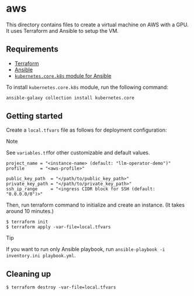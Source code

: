 # aws

This directory contains files to create a virtual machine on AWS with a GPU. It uses Terraform and Ansible to setup the VM.

## Requirements

- [Terraform](https://developer.hashicorp.com/terraform/install)
- [Ansible](https://docs.ansible.com/ansible/latest/installation_guide/intro_installation.html)
- [`kubernetes.core.k8s` module for Ansible](https://docs.ansible.com/ansible/latest/collections/kubernetes/core/k8s_module.html)

To install `kubernetes.core.k8s` module, run the following command:

```bash
ansible-galaxy collection install kubernetes.core
```

## Getting started

Create a `local.tfvars` file as follows for deployment configuration:

> [!NOTE]
> See `variables.tf`for other customizable and default values.

```
project_name = "<instance-name> (default: "llm-operator-demo")"
profile      = "<aws-profile>"

public_key_path  = "</path/to/public_key_path>"
private_key_path = "</path/to/private_key_path>"
ssh_ip_range     = "<ingress CIDR block for SSH (default: "0.0.0.0/0")>"
```

Then, run terraform command to initialize and create an instance. (It takes around 10 minutes.)

```
$ terraform init
$ terraform apply -var-file=local.tfvars
```

> [!TIP]
> If you want to run only Ansible playbook, run `ansible-playbook -i inventory.ini playbook.yml`.

## Cleaning up

```
$ terraform destroy -var-file=local.tfvars
```
